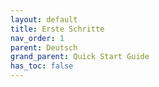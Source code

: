 ```yaml
---
layout: default
title: Erste Schritte
nav_order: 1
parent: Deutsch
grand_parent: Quick Start Guide
has_toc: false
---
```

